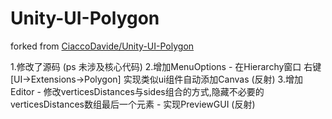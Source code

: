 # Unity-UI-Polygon
forked from [CiaccoDavide/Unity-UI-Polygon](https://github.com/CiaccoDavide/Unity-UI-Polygon)

1.修改了源码 (ps 未涉及核心代码)
2.增加MenuOptions
    - 在Hierarchy窗口 右键 [UI->Extensions->Polygon] 实现类似ui组件自动添加Canvas (反射)
3.增加Editor
    - 修改verticesDistances与sides组合的方式,隐藏不必要的verticesDistances数组最后一个元素
    - 实现PreviewGUI (反射)